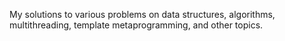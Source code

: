My solutions to various problems on data structures, algorithms, multithreading, template metaprogramming, and other topics. 

